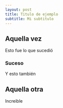```yaml
---
layout: post
title: Titulo de ejemplo
subtitle: Mi subtitulo
---
```


## Aquella vez

Esto fue lo que sucedió

### Suceso

Y esto también

## Aquella otra

Increible